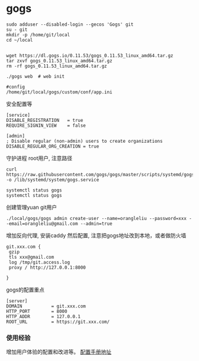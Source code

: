 gogs 
======


```
sudo adduser --disabled-login --gecos 'Gogs' git
su - git
mkdir -p /home/git/local
cd ~/local


wget https://dl.gogs.io/0.11.53/gogs_0.11.53_linux_amd64.tar.gz
tar zxvf gogs_0.11.53_linux_amd64.tar.gz
rm -rf gogs_0.11.53_linux_amd64.tar.gz

./gogs web  # web init

#config 
/home/git/local/gogs/custom/conf/app.ini
```

安全配置等
```
[service]
DISABLE_REGISTRATION   = true
REQUIRE_SIGNIN_VIEW    = false

[admin]
; Disable regular (non-admin) users to create organizations
DISABLE_REGULAR_ORG_CREATION = true
```

守护进程 root用户, 注意路径
```
curl https://raw.githubusercontent.com/gogs/gogs/master/scripts/systemd/gogs.service -o /lib/systemd/system/gogs.service

systemctl status gogs
systemctl status gogs
```

创建管理yuan git用户
```
./local/gogs/gogs admin create-user --name=orangleliu --password=xxx --email=orangleliu@gmail.com --admin=true
```


增加反向代理, 安装caddy 然后配置, 注意把gogs地址改到本地，或者做防火墙
```
git.xxx.com {
 gzip
 tls xxx@gmail.com
 log /tmp/git.access.log
 proxy / http://127.0.0.1:8000

}
```

gogs的配置重点
```
[server]
DOMAIN           = git.xxx.com
HTTP_PORT        = 8000
HTTP_ADDR        = 127.0.0.1
ROOT_URL         = https://git.xxx.com/
```

### 使用经验

增加用户体验的配置和改进等。 [配置手册地址](https://gogs.io/docs/advanced/configuration_cheat_sheet)




